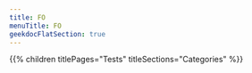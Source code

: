 ```yaml
---
title: FO
menuTitle: FO 
geekdocFlatSection: true
---
```


{{% children titlePages="Tests" titleSections="Categories" %}}